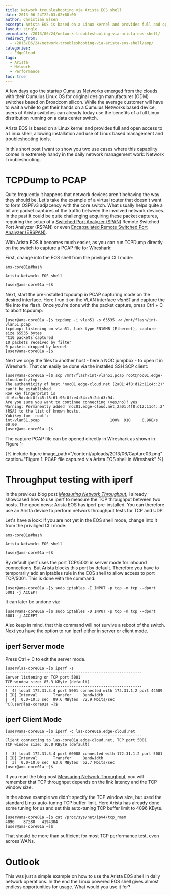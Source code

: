 ```yaml
---
title: Network troubleshooting via Arista EOS shell
date: 2013-06-24T22:03:02+00:00
author: Christian Elsen
excerpt: Arista EOS is based on a Linux kernel and provides full and open access to a Linux shell, allowing installation and use of Linux based management and troubleshooting tools. In this short post I want to show you two use cases where this capability comes in extremely handy in the daily network management work.
layout: single
permalink: /2013/06/24/network-troubleshooting-via-arista-eos-shell/
redirect_from:
  - /2013/06/24/network-troubleshooting-via-arista-eos-shell/amp/
categories:
  - EdgeCloud
tags:
  - Arista
  - Network
  - Performance
toc: true
---
```

A few days ago the startup [Cumulus Networks](https://www.cumulusnetworks.com/) emerged from the clouds with their Cumulus Linux OS for original design manufacturer (ODM) switches based on Broadcom silicon. While the average customer will have to wait a while to get their hands on a Cumulus Networks based device, users of Arista switches can already today use the benefits of a full Linux distribution running on a data center switch.

Arista EOS is based on a Linux kernel and provides full and open access to a Linux shell, allowing installation and use of Linux based management and troubleshooting tools.

In this short post I want to show you two use cases where this capability comes in extremely handy in the daily network management work: Network Troubleshooting.

# TCPDump to PCAP

Quite frequently it happens that network devices aren't behaving the way they should be. Let's take the example of a virtual router that doesn't want to form OSPFv3 adjacency with the core switch. What usually helps quite a bit are packet captures of the traffic between the involved network devices. In the past it could be quite challenging acquiring these packet captures, requiring the setup of a [Switched Port Analyzer (SPAN)](https://en.wikipedia.org/wiki/Port_mirroring) Remote Switched Port Analyzer (RSPAN) or even [Encapsulated Remote Switched Port Analyzer (ERSPAN)](http://packetpushers.net/erspan-new-favorite-packet-capturing-trick/).

With Arista EOS it becomes much easier, as you can run TCPDump directly on the switch to capture a PCAP file for Wireshark:

First, change into the EOS shell from the priviliged CLI mode:

    ams-core01a#bash

    Arista Networks EOS shell

    [user@ams-core01a ~]$

Next, start the pre-installed tcpdump in PCAP capturing mode on the desired interface. Here I run it on the VLAN interface *vlan51* and capture the file into the flash. Once you're done with the packet capture, press Ctrl + C to abort tcpdump:

    [user@ams-core01a ~]$ tcpdump -i vlan51 -s 65535 -w /mnt/flash/int-vlan51.pcap
    tcpdump: listening on vlan51, link-type EN10MB (Ethernet), capture size 65535 bytes
    ^C10 packets captured
    10 packets received by filter
    0 packets dropped by kernel
    [user@ams-core01a ~]$

Next we copy the files to another host - here a NOC jumpbox - to open it in Wireshark. That can easily be done via the installed SSH SCP client:

    [user@ams-core01a ~]$ scp /mnt/flash/int-vlan51.pcap root@noc01.edge-cloud.net:/tmp
    The authenticity of host 'noc01.edge-cloud.net (2a01:4f8:d12:11c4::2)' can't be established.
    RSA key fingerprint is df:6c:9d:dd:8f:45:f8:61:96:0f:e4:54:c9:2d:d3:94.
    Are you sure you want to continue connecting (yes/no)? yes
    Warning: Permanently added 'noc01.edge-cloud.net,2a01:4f8:d12:11c4::2' (RSA) to the list of known hosts.
    Yubikey for 'root':
    int-vlan51.pcap                               100%  910     0.9KB/s   00:00
    [user@ams-core01a ~]$

The capture PCAP file can be opened directly in Wireshark as shown in Figure 1:

{% include figure image_path="/content/uploads/2013/06/Capture03.png" caption="Figure 1: PCAP file captured via Arista EOS shell in Wireshark" %}

# Throughput testing with iperf

In the previous blog post [<em>Measuring Network Throughput</em>](https://www.edge-cloud.net/2013/06/07/measuring-network-throughput/), I already showcased how to use iperf to measure the TCP throughput between two hosts. The good news: Arista EOS has iperf pre-installed. You can therefore use an Arista device to perform network throughput tests for TCP and UDP.

Let's have a look: If you are not yet in the EOS shell mode, change into it from the priviliged CLI mode:

    ams-core01a#bash

    Arista Networks EOS shell

    [user@ams-core01a ~]$

By default iperf uses the port TCP/5001 in server mode for inbound connections. But Arista blocks this port by default. Therefore you have to temporarily add an iptables rule in the EOS shell to allow access to port TCP/5001. This is done with the command:

    [user@ams-core01a ~]$ sudo iptables -I INPUT -p tcp -m tcp --dport 5001 -j ACCEPT

It can later be undone via:

    [user@ams-core01a ~]$ sudo iptables -D INPUT -p tcp -m tcp --dport 5001 -j ACCEPT


Also keep in mind, that this command will not survive a reboot of the switch.
Next you have the option to run iperf either in server or client mode.

## iperf Server mode

Press Ctrl + C to exit the server mode.

    [user@las-core01a ~]$ iperf -s
    ------------------------------------------------------------
    Server listening on TCP port 5001
    TCP window size: 85.3 KByte (default)
    ------------------------------------------------------------
    [  4] local 172.31.3.4 port 5001 connected with 172.31.1.2 port 44589
    [ ID] Interval       Transfer     Bandwidth
    [  4]  0.0-10.3 sec  89.6 MBytes  72.9 Mbits/sec
    ^C[user@las-core01a ~]$

## iperf Client Mode

    [user@ams-core01a ~]$ iperf -c las-core01a.edge-cloud.net
    ------------------------------------------------------------
    Client connecting to las-core01a.edge-cloud.net, TCP port 5001
    TCP window size: 16.0 KByte (default)
    ------------------------------------------------------------
    [  3] local 172.31.3.4 port 60088 connected with 172.31.1.2 port 5001
    [ ID] Interval       Transfer     Bandwidth
    [  3]  0.0-10.0 sec  63.0 MBytes  52.7 Mbits/sec
    [user@ams-core01a ~]$

If you read the blog post [Measuring Network Throughput](/2013/06/07/measuring-network-throughput/), you will remember that TCP throughput depends on the link latency and the TCP window size.

In the above example we didn't specify the TCP window size, but used the standard Linux auto-tuning TCP buffer limit. Here Arista has already done some tuning for us and set this auto-tuning TCP buffer limit to 4096 KByte.

    [user@ams-core01a ~]$ cat /proc/sys/net/ipv4/tcp_rmem
    4096    87380   4194304
    [user@ams-core01a ~]$

That should be more than sufficient for most TCP performance test, even across WANs.

# Outlook

This was just a simple example on how to use the Arista EOS shell in daily network operations. In the end the Linux powered EOS shell gives almost endless opportunities for usage. What would you use it for?
